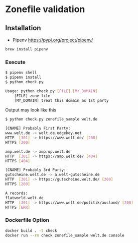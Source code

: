 # Zonefile validation

## Installation

* Pipenv https://pypi.org/project/pipenv/

```sh
brew install pipenv
```

### Execute

```sh
$ pipenv shell
$ pipenv install
$ python check.py

Usage: python check.py [FILE] [MY_DOMAIN]
    [FILE] zone file
    [MY_DOMAIN] treat this domain as 1st party
```

Output may look like this

```sh
$ python check.py zonefile_sample welt.de

[CNAME] Probably First Party:
www.welt.de -> welt.de.edgekey.net
HTTP  [301] -> https://www.welt.de/ [200]
HTTPS [200]

amp.welt.de -> amp.up.welt.de
HTTP  [301] -> https://amp.welt.de/ [404]
HTTPS [404]

[CNAME] Probably 3rd Party:
gutscheine.welt.de -> a.welt-gutscheine.de
HTTP  [301] -> https://gutscheine.welt.de/ [200]
HTTPS [200]

A records:
flatworld.welt.de
HTTP  [301] -> https://www.welt.de/politik/ausland/ [200]
HTTPS [ERR]
```

### Dockerfile Option

```sh
docker build . -t check
docker run --rm check zonefile_sample welt.de console
```
